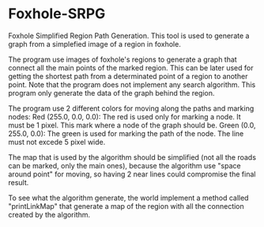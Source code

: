 # Foxhole-SRPG
Foxhole Simplified Region Path Generation.
This tool is used to generate a graph from a simplefied image of a region in foxhole.

The program use images of foxhole's regions to generate a graph that connect all the main points of the marked region. This can be later used for getting the shortest path from a determinated point of a region to another point. Note that the program does not implement any search algorithm. This program only generate the data of the graph behind the region.

The program use 2 different colors for moving along the paths and marking nodes:
    Red (255.0, 0.0, 0.0): The red is used only for marking a node. It must be 1 pixel. This mark where a node of the graph should be.
    Green (0.0, 255.0, 0.0): The green is used for marking the path of the node. The line must not excede 5 pixel wide.
    
The map that is used by the algorithm should be simplified (not all the roads can be marked, only the main ones), because the algorithm use "space around point" for moving, so having 2 near lines could compromise the final result.

To see what the algorithm generate, the world implement a method called "printLinkMap" that generate a map of the region with all the connection created by the algorithm.
